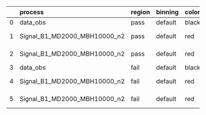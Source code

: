 |    | process                      | region   | binning   | color   | process_type   |   scale | variation   | source_filename                                                                                                                                   | source_histname   | alias                        | title     |   combine_idx |     lnN |   shapes | syst_type   |   direction |   variation_alias |
|---:|:-----------------------------|:---------|:----------|:--------|:---------------|--------:|:------------|:--------------------------------------------------------------------------------------------------------------------------------------------------|:------------------|:-----------------------------|:----------|--------------:|--------:|---------:|:------------|------------:|------------------:|
|  0 | data_obs                     | pass     | default   | black   | DATA           |       1 | nominal     | /home/users/dazhang/works/phaseSpace/BlackHoleSearch/BackgroundEstimation/histograms_for_2DAlphabet_SVM0p63//BH_FakeData.root                     | hpass             | FakeData                     | Data      |           nan | nan     |      nan | nan         |         nan |               nan |
|  1 | Signal_B1_MD2000_MBH10000_n2 | pass     | default   | red     | SIGNAL         |       1 | lumi        | /home/users/dazhang/works/phaseSpace/BlackHoleSearch/BackgroundEstimation/histograms_for_2DAlphabet_SVM0p63//BH_Signal_B1_MD2000_MBH10000_n2.root | hpass             | Signal_B1_MD2000_MBH10000_n2 | BH signal |           nan |   1.016 |      nan | lnN         |         nan |               nan |
|  2 | Signal_B1_MD2000_MBH10000_n2 | pass     | default   | red     | SIGNAL         |       1 | nominal     | /home/users/dazhang/works/phaseSpace/BlackHoleSearch/BackgroundEstimation/histograms_for_2DAlphabet_SVM0p63//BH_Signal_B1_MD2000_MBH10000_n2.root | hpass             | Signal_B1_MD2000_MBH10000_n2 | BH signal |           nan | nan     |      nan | nan         |         nan |               nan |
|  3 | data_obs                     | fail     | default   | black   | DATA           |       1 | nominal     | /home/users/dazhang/works/phaseSpace/BlackHoleSearch/BackgroundEstimation/histograms_for_2DAlphabet_SVM0p63//BH_FakeData.root                     | hfail             | FakeData                     | Data      |           nan | nan     |      nan | nan         |         nan |               nan |
|  4 | Signal_B1_MD2000_MBH10000_n2 | fail     | default   | red     | SIGNAL         |       1 | lumi        | /home/users/dazhang/works/phaseSpace/BlackHoleSearch/BackgroundEstimation/histograms_for_2DAlphabet_SVM0p63//BH_Signal_B1_MD2000_MBH10000_n2.root | hfail             | Signal_B1_MD2000_MBH10000_n2 | BH signal |           nan |   1.016 |      nan | lnN         |         nan |               nan |
|  5 | Signal_B1_MD2000_MBH10000_n2 | fail     | default   | red     | SIGNAL         |       1 | nominal     | /home/users/dazhang/works/phaseSpace/BlackHoleSearch/BackgroundEstimation/histograms_for_2DAlphabet_SVM0p63//BH_Signal_B1_MD2000_MBH10000_n2.root | hfail             | Signal_B1_MD2000_MBH10000_n2 | BH signal |           nan | nan     |      nan | nan         |         nan |               nan |